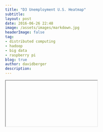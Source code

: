 ```yaml
---
title: "D3 Unemployment U.S. Heatmap"
subtitle:
layout: post
date: 2016-06-26 22:48
image: /assets/images/markdown.jpg
headerImage: false
tag:
- distributed computing
- hadoop
- big data
- raspberry pi
blog: true
author: davidberger
description:    
---
```


<iframe>
<!-- Make sure you're in the directory of the project! -->

<!DOCTYPE html>
<meta charset="utf-8">

<style>
  /* CSS Styling, if using */
</style>

<body>

<h1 style="margin-left:180px;font-family: 'Helvetica Neue'">Annual Unemployment Rate by State</h1>

<div class="d3Div"></div>

<div id="slider" style="width:600px; margin-left:170px;"></div>
<div class="colorBar" style="width:500px; height:500px; margin-left:170px"></div>



  <!-- Add D3 and TopoJSON libraries. -->
<link rel="stylesheet" type="text/css" href="stylesheets/d3.slider.css" media="screen" />
<script src="/assets/javascripts/d3.v3.min.js"></script>
<script src="/assets/javascripts/d3.slider.js"></script>
 <script src="http://d3js.org/topojson.v1.min.js"></script>

  <!-- Add D3 Scripting here. -->
  <script>

d3.json("state_unemployment.json", function(root) {

console.log(root)
// tick formatter (since slider defaults to cama seperated thousands)
var formatter = d3.format();
var tickFormatter = function(d) {
return d;
}

// Initialize slider
var slider = d3.slider().min(2005).max(2015).tickValues([2005,2006,2007,2008,2009,2010,2011,2012,2013,2014, 2015]).stepValues([2005,2006,2007,2008,2009,2010,2011,2012,2013,2014, 2015]).showRange(true)
	.tickFormat(tickFormatter);

// Render the slider in the div
d3.select('#slider').call(slider);

var myFn = function(slider) {
	
	slide_value = slider.value()
	
	d3.selectAll('.states').style("fill", function(d) {


			    var fill = d3.scale.linear()
			    .domain([5, 7.5, 10])
			    .range(["#ffffd9", "#7fcdbb", '#253494']);

				console.log(this)
       			console.log('state name')
       			var state_name = d.id
       			return fill( root[state_name][slider.value()]);
       			
       		})
}



// Set slider callback function
slider.callback(myFn)

    

  // Use D3's JSON method to load in TopoJSON data.
  // Check out console to see what's in there!
 	d3.json("converted_states_with_tones.json", function(error, states) {
    if (error) {
      return console.error(error);
    } else {
      console.log(states);
    }

    // Add canvas.
    // Define width and height for SVG canvas.
    var width = 960;
    var height = 520;

    var fill = d3.scale.linear()
			    .domain([5, 7.5, 10])
			    .range(["#ffffd9", "#7fcdbb", '#081d58']);
    //.range(["steelblue", "brown"]);
    // Append SVG canvas to the DOM.
    var svg = d3.select(".d3Div")
                .append("svg")
                .attr("width", width)
                .attr("height", height);




    // Define states.
    // Assign the states variable to the GeoJSON feature collection for the specified topology object.
    // While TopoJSON data is stored more efficiently, we need to convert back to GeoJSON for display purposes.
    // Check out console to see your list of 51 (including DC) states!
    var states = topojson.feature(states, states.objects.states);
    console.log(states);

    // Create and append projection and paths.
    // Create a projection suited to fit the US (pre-defined in the library).
    // A projection simply describes how you want to view your specified area of the globe.  
    // Spherical coordinates are projected onto the Cartesian plane (our canvas).
    // Projections can be rotated, scaled, transformed, etc.
    // https://github.com/mbostock/d3/wiki/Geo-Projections
    var projection = d3.geo.albersUsa();
    
    // Create a path generator to draw lines around US, state borders.
    // Path generators take in a geometry/features object and create a path to be used for outline rendering.
    // Uses our previously-defined projection.
    // https://github.com/mbostock/d3/wiki/Geo-Paths
    var path = d3.geo.path()
                 .projection(projection);
    
    // Append the newly-created path generator to the map.
    svg.append("path")
       .datum(states)
       .attr("d", path);





    // Create state boundaries and coloring.
    // Create and select elements for each state.
    // The states.features data creates a specific path (boundary) for each state which is then appended.
    svg.selectAll('.states')
       .data(states.features)
       .enter()
       .append('path')  
       .attr('class', function(d) {
         return 'states' +' '+ d.id;
       })
       .attr('d', path)
       .style("stroke", "f2f2f2")
       // Add in random colors to see state borders.
       .style("fill", function(d) {


				console.log(this)
       			console.log('state name')
       			var state_name = d.id
       			return fill( root[state_name][slider.value()]);
       });






//Append a defs (for definition) element to your SVG
var defs = svg.append("defs")


//Append a linearGradient element to the defs and give it a unique id
var linearGradient = defs.append("linearGradient")
    .attr("id", "linear-gradient");

//Horizontal gradient
linearGradient
    .attr("x1", "0%")
    .attr("y1", "0%")
    .attr("x2", "0%")
    .attr("y2", "100%");

//Set the color for the start (0%)
//linearGradient.append("stop") 
    //.attr("offset", "0%")   
    //.attr("stop-color", "#ffffd9") 

//Set the color for the end (100%)
//linearGradient.append("stop") 
    //.attr("offset", "100%")   
    //.attr("stop-color", "#081d58"); //dark blue

//A color scale
var colorScale = d3.scale.linear()
    .range(["#ffffd9", "#7fcdbb", '#253494']);

//Append multiple color stops by using D3's data/enter step
linearGradient.selectAll("stop") 
    .data( colorScale.range() )                  
    .enter().append("stop")
    .attr("offset", function(d,i) { return i/(colorScale.range().length-1); })
    .attr("stop-color", function(d) { return d; });

d3.selectAll(".colorBar").append("svg")
	.attr("width", 20)
	.attr("height", 400)

//Draw the rectangle and fill with gradient
d3.selectAll(".colorBar").select("svg").append("rect")
	.attr("width", 20)
	.attr("height", 400)
	.attr("rx",0)  //rounded corners, if wanted
    .attr("ry",0)
	.style("fill", "url(#linear-gradient)")
	;

  });
 });
 
  </script>
</body>
</iframe?
